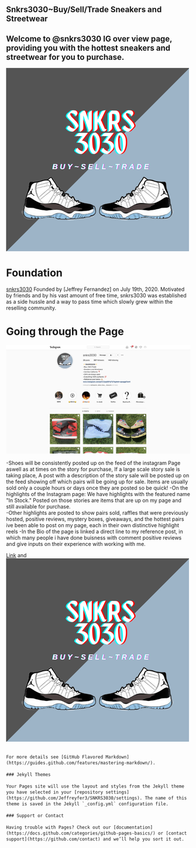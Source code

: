 ## Snkrs3030~Buy/Sell/Trade Sneakers and Streetwear

## Welcome to @snkrs3030 IG over view page, providing you with the hottest sneakers and streetwear for you to purchase.

![Image](https://github.com/Jeffreyfer3/SNKRS3030/blob/main/SNKRS3030%20Logo.png?raw=true) 





# Foundation
[snkrs3030](https://www.instagram.com/snkrs3030/) Founded by [Jeffrey Fernandez] on July 19th, 2020. Motivated by friends and by his vast amount of free time, snkrs3030 was established as a side hussle and a way to pass time which slowly grew within the reselling community.

# Going through the Page
![Image](https://github.com/Jeffreyfer3/SNKRS3030/blob/main/Screen%20Shot%202020-10-23%20at%2010.28.10%20AM.png)

-Shoes will be consistently posted up on the feed of the instagram Page aswell as at times on the story for purchase, If a large scale story sale is taking place, A post with a description of the story sale will be posted up on the feed showing off which pairs will be going up for sale. Items are usually sold only a couple hours or days once they are posted so be quick!
-On the highlights of the Instagram page: We have highlights with the featured name "In Stock." Posted on those stories are items that are up on my page and still available for purchase.  
-Other highlights are posted to show pairs sold, raffles that were previously hosted, positive reviews, mystery boxes, giveaways, and the hottest pairs ive been able to post on my page, each in their own distinctive highlight reels
-In the Bio of the page is linked a direct line to my reference post, in which many people i have done buisness with comment positive reviews and give inputs on their experience with working with me. 




[Link](url) and ![Image](https://github.com/Jeffreyfer3/SNKRS3030/blob/main/SNKRS3030%20Logo.png?raw=true)
```

For more details see [GitHub Flavored Markdown](https://guides.github.com/features/mastering-markdown/).

### Jekyll Themes

Your Pages site will use the layout and styles from the Jekyll theme you have selected in your [repository settings](https://github.com/Jeffreyfer3/SNKRS3030/settings). The name of this theme is saved in the Jekyll `_config.yml` configuration file.

### Support or Contact

Having trouble with Pages? Check out our [documentation](https://docs.github.com/categories/github-pages-basics/) or [contact support](https://github.com/contact) and we’ll help you sort it out.
